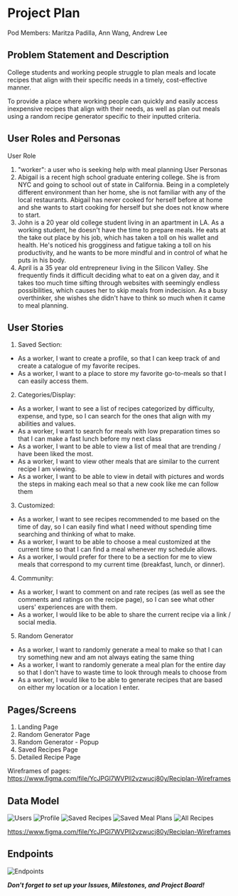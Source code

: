 # Project Plan

Pod Members: Maritza Padilla, Ann Wang, Andrew Lee

## Problem Statement and Description

College students and working people struggle to plan meals and locate recipes that align with their specific needs in a timely, cost-effective manner.

To provide a place where working people can quickly and easily access inexpensive recipes that align with their needs, as well as plan out meals using a random recipe generator specific to their inputted criteria.

## User Roles and Personas
User Role
1. "worker": a user who is seeking help with meal planning
User Personas
1. Abigail is a recent high school graduate entering college. She is from NYC and going to school out of state in California. Being in a completely different environment than her home, she is not familiar with any of the local restaurants. Abigail has never cooked for herself before at home and she wants to start cooking for herself but she does not know where to start.
2. John is a 20 year old college student living in an apartment in LA. As a working student, he doesn't have the time to prepare meals. He eats at the take out place by his job, which has taken a toll on his wallet and health. He's noticed his grogginess and fatigue taking a toll on his productivity, and he wants to be more mindful and in control of what he puts in his body.
3. April is a 35 year old entrepreneur living in the Silicon Valley. She frequently finds it difficult deciding what to eat on a given day, and it takes too much time sifting through websites with seemingly endless possibilities, which causes her to skip meals from indecision. As a busy overthinker, she wishes she didn't have to think so much when it came to meal planning.

## User Stories
1. Saved Section:
- As a worker, I want to create a profile, so that I can keep track of and create a catalogue of my favorite recipes.
- As a worker, I want to a place to store my favorite go-to-meals so that I can easily access them.
2. Categories/Display:
- As a worker, I want to see a list of recipes categorized by difficulty, expense, and type, so I can search for the ones that align with my abilities and values.
- As a worker, I want to search for meals with low preparation times so that I can make a fast lunch before my next class
- As a worker, I want to be able to view a list of meal that are trending / have been liked the most.
- As a worker, I want to view other meals that are similar to the current recipe I am viewing.
- As a worker, I want to be able to view in detail with pictures and words the steps in making each meal so that a new cook like me can follow them
3. Customized:
- As a worker, I want to see recipes recommended to me based on the time of day, so I can easily find what I need without spending time searching and thinking of what to make.
- As a worker, I want to be able to choose a meal customized at the current time so that I can find a meal whenever my schedule allows.
- As a worker, I would prefer for there to be a section for me to view meals that correspond to my current time (breakfast, lunch, or dinner).
4. Community:
- As a worker, I want to comment on and rate recipes (as well as see the comments and ratings on the recipe page), so I can see what other users' experiences are with them.
- As a worker, I would like to be able to share the current recipe via a link / social media.
5. Random Generator
- As a worker, I want to randomly generate a meal to make so that I can try something new and am not always eating the same thing
- As a worker, I want to randomly generate a meal plan for the entire day so that I don't have to waste time to look through meals to choose from
- As a worker, I would like to be able to generate recipes that are based on either my location or a location I enter.

## Pages/Screens

1. Landing Page
2. Random Generator Page
3. Random Generator - Popup
4. Saved Recipes Page
5. Detailed Recipe Page
   
Wireframes of pages: https://www.figma.com/file/YcJPGl7WVPll2vzwucj80y/Reciplan-Wireframes

## Data Model

![Users](https://i.imgur.com/j7in6FO.png)
![Profile](https://i.imgur.com/ZZVcbp7.png)
![Saved Recipes](https://i.imgur.com/7K0crfR.png)
![Saved Meal Plans](https://i.imgur.com/Z0biOeG.png)
![All Recipes](https://i.imgur.com/Aa5rSuC.png)

https://www.figma.com/file/YcJPGl7WVPll2vzwucj80y/Reciplan-Wireframes
## Endpoints

![Endpoints](https://i.imgur.com/N2qEjWj.png)

***Don't forget to set up your Issues, Milestones, and Project Board!***
